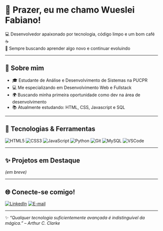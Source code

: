 # 👋 Prazer, eu me chamo Wueslei Fabiano!

💻 Desenvolvedor apaixonado por tecnologia, código limpo e um bom café ☕  
🎯 Sempre buscando aprender algo novo e continuar evoluindo

---

## 🚀 Sobre mim
- 🎓 Estudante de Análise e Desenvolvimento de Sistemas na PUCPR
- 💻 Me especializando em Desenvolvimento Web e Fullstack
- 🌍 Buscando minha primeira oportunidade como dev na área de desenvolvimento
- 📚 Atualmente estudando: HTML, CSS, Javascript e SQL

---

## 🚀 Tecnologias & Ferramentas
![HTML5](https://img.shields.io/badge/HTML5-E34F26?style=flat&logo=html5&logoColor=fff)
![CSS3](https://img.shields.io/badge/CSS3-1572B6?style=flat&logo=css3&logoColor=fff)
![JavaScript](https://img.shields.io/badge/JavaScript-F7DF1E?style=flat&logo=javascript&logoColor=000)
![Python](https://img.shields.io/badge/Python-3776AB?style=flat&logo=python&logoColor=fff)
![Git](https://img.shields.io/badge/Git-F05032?style=flat&logo=git&logoColor=fff)
![MySQL](https://img.shields.io/badge/-MySQL-4479A1?style=flat&logo=mysql&logoColor=white)
![VSCode](https://img.shields.io/badge/VSCode-007ACC?style=flat&logo=visual-studio-code&logoColor=fff)

---

## ✨ Projetos em Destaque
*(em breve)*

---

## 🌐 Conecte-se comigo!

[![LinkedIn](https://img.shields.io/badge/-LinkedIn-0A66C2?style=flat&logo=linkedin&logoColor=white)](https://www.linkedin.com/in/wueslei-fabiano-8b0847308/)
[![E-mail](https://img.shields.io/badge/-Email-D14836?style=flat&logo=gmail&logoColor=white)](mailto:wueslei.fabiano@gmail.com)

---

✨ *“Qualquer tecnologia suficientemente avançada é indistinguível da mágica.” – Arthur C. Clarke*

